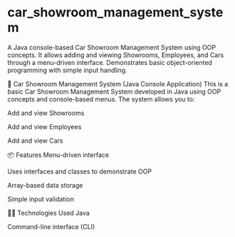 # car_showroom_management_system
A Java console-based Car Showroom Management System using OOP concepts. It allows adding and viewing Showrooms, Employees, and Cars through a menu-driven interface. Demonstrates basic object-oriented programming with simple input handling.

🚗 Car Showroom Management System (Java Console Application)
This is a basic Car Showroom Management System developed in Java using OOP concepts and console-based menus. The system allows you to:

Add and view Showrooms

Add and view Employees

Add and view Cars

📦 Features
Menu-driven interface

Uses interfaces and classes to demonstrate OOP

Array-based data storage

Simple input validation

👨‍💻 Technologies Used
Java

Command-line interface (CLI)

